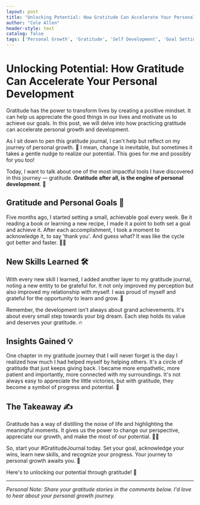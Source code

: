```yaml
---
layout: post
title: "Unlocking Potential: How Gratitude Can Accelerate Your Personal Development"
author: "Cole Allen"
header-style: text
catalog: false
tags: ['Personal Growth', 'Gratitude', 'Self Development', 'Goal Setting', 'Skill Learning', 'Gratitude Journal', 'Positive Mindset', 'Emotional Intelligence', 'Personal Achievement']
---
```


# Unlocking Potential: How Gratitude Can Accelerate Your Personal Development

Gratitude has the power to transform lives by creating a positive mindset. It can help us appreciate the good things in our lives and motivate us to achieve our goals. In this post, we will delve into how practicing gratitude can accelerate personal growth and development.

As I sit down to pen this gratitude journal, I can't help but reflect on my journey of personal growth. 🌱 I mean, change is inevitable, but sometimes it takes a gentle nudge to realize our potential. This goes for me and possibly for you too!

Today, I want to talk about one of the most impactful tools I have discovered in this journey — gratitude. **Gratitude after all, is the engine of personal development**. 💪

## Gratitude and Personal Goals 🎯

Five months ago, I started setting a small, achievable goal every week. Be it reading a book or learning a new recipe, I made it a point to both set a goal and achieve it. After each accomplishment, I took a moment to acknowledge it, to say 'thank you'. And guess what? It was like the cycle got better and faster. 🚴‍♀️

## New Skills Learned 🛠️

With every new skill I learned, I added another layer to my gratitude journal, noting a new entity to be grateful for. It not only improved my perception but also improved my relationship with myself. I was proud of myself and grateful for the opportunity to learn and grow. 🌟

Remember, the development isn’t always about grand achievements. It's about every small step towards your big dream. Each step holds its value and deserves your gratitude. 🔥

## Insights Gained 💡

One chapter in my gratitude journey that I will never forget is the day I realized how much I had helped myself by helping others. It's a circle of gratitude that just keeps giving back. I became more empathetic, more patient and importantly, more connected with my surroundings. It's not always easy to appreciate the little victories, but with gratitude, they become a symbol of progress and potential. 🌈

## The Takeaway ✍️

Gratitude has a way of distilling the noise of life and highlighting the meaningful moments. It gives us the power to change our perspective, appreciate our growth, and make the most of our potential. 🧗‍♂️

So, start your #GratitudeJournal today. Set your goal, acknowledge your wins, learn new skills, and recognize your progress. Your journey to personal growth awaits you. 🚀

Here's to unlocking our potential through gratitude! 🎉

---

_Personal Note: Share your gratitude stories in the comments below. I'd love to hear about your personal growth journey._